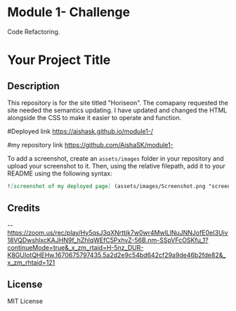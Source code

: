 # Module 1- Challenge

Code Refactoring.

# Your Project Title

## Description 
This repository is for the site titled "Horiseon".
The comapany requested the site needed the semantics updating. 
I have updated and changed the HTML alongside the CSS to make it easier to operate and function. 

#Deployed link
https://aishask.github.io/module1-/

#my repository link
https://github.com/AishaSK/module1-


To add a screenshot, create an `assets/images` folder in your repository and upload your screenshot to it. Then, using the relative filepath, add it to your README using the following syntax:

```md
![screenshot of my deployed page] (assets/images/Screenshot.png "screenshot of my page)
```


## Credits

--https://zoom.us/rec/play/Hy5qsJ3qXNrttjk7w0wr4MwlLlNuJNNJofE0eI3Uiv18VQDwshlxcKAJHN9f_hZhIqWEfC5PxhvZ-56B.nm-SSpVFcOSKfu_1?continueMode=true&_x_zm_rtaid=H-5nz_DUR-K8GUIotQHEHw.1670675797435.5a2d2e9c54bd642cf29a9de46b2fde82&_x_zm_rhtaid=121


## License
MIT License

